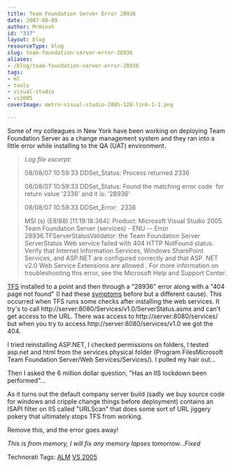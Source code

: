 ```yaml
---
title: Team Foundation Server Error 28936
date: 2007-08-09
author: MrHinsh
id: "337"
layout: blog
resourceType: blog
slug: team-foundation-server-error-28936
aliases:
- /blog/team-foundation-server-error-28936
tags:
- ml
- tools
- visual-studio
- vs2005
coverImage: metro-visual-studio-2005-128-link-1-1.png

---
```



Some of my colleagues in New York have been working on deploying Team Foundation Server as a change management system and they ran into a little error while installing to the QA (UAT) environment.

> _Log file excerpt:_
>
> 08/08/07 10:59:33 DDSet_Status: Process returned 2336
>
> 08/08/07 10:59:33 DDSet_Status: Found the matching error code  for return value '2336' and it is: '28936'
>
> 08/08/07 10:59:33 DDSet_Error:  2336
>
> MSI (s) (E8!88) \[11:19:18:364\]: Product: Microsoft Visual Studio 2005 Team Foundation Server (services) - ENU -- Error 28936.TFServerStatusValidator: the Team Foundation Server ServerStatus Web service failed with 404 HTTP NotFound status. Verify that Internet Information Services, Windows SharePoint Services, and ASP.NET are configured correctly and that ASP. NET v2.0 Web Service Extensions are allowed . For more information on troubleshooting this error, see the Microsoft Help and Support Center.

[TFS](http://msdn2.microsoft.com/en-us/teamsystem/aa718934.aspx "Team Foundation Server") installed to a point and then through a "28936" error along with a "404 page not found" (I had these [symptoms](http://blog.hinshelwood.com/archive/2007/03/19/TFS_Gotcha_server_name.aspx "TFS Gotcha server name") before but a different cause). This occurred when TFS runs some checks after installing the web services. It try's to call http://server:8080/Services/v1.0/ServerStatus.asmx and can't get access to the URL. There was access to http://server:8080/services/ but when you try to access http://server:8080/services/v1.0 we got the 404.

I tried reinstalling ASP.NET, I checked permissions on folders, I tested asp.net and html from the services physical folder (Program FilesMicrosoft Team Foundation Server/Web Services/Services/). I pulled my hair out...

Then I asked the 6 million dollar question, "Has an IIS lockdown been performed"...

As it turns out the default company server build (sadly we buy source code for windows and cripple change things before deployment) contains an ISAPI filter on IIS called "URLScan" that does some sort of URL jiggery pokery that ultimately stops TFS from working.

Remove this, and the error goes away!

_This is from memory, I will fix any memory lapses tomorrow...Fixed_

Technorati Tags: [ALM](http://technorati.com/tags/ALM) [VS 2005](http://technorati.com/tags/VS+2005)



